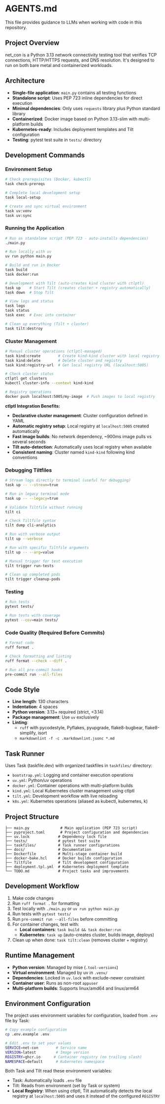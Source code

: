 # AGENTS.md

This file provides guidance to LLMs when working with code in this repository.

## Project Overview

net_con is a Python 3.13 network connectivity testing tool that verifies TCP connections, HTTP/HTTPS requests, and DNS resolution. It's designed to run on both bare metal and containerized workloads.

## Architecture

- **Single-file application**: `main.py` contains all testing functions
- **Standalone script**: Uses PEP 723 inline dependencies for direct execution
- **Minimal dependencies**: Only uses `requests` library plus Python standard library
- **Containerized**: Docker image based on Python 3.13-slim with multi-platform builds
- **Kubernetes-ready**: Includes deployment templates and Tilt configuration
- **Testing**: pytest test suite in `tests/` directory

## Development Commands

### Environment Setup

```bash
# Check prerequisites (Docker, kubectl)
task check-prereqs

# Complete local development setup
task local-setup

# Create and sync virtual environment
task uv:venv
task uv:sync
```

### Running the Application

```bash
# Run as standalone script (PEP 723 - auto-installs dependencies)
./main.py

# Run locally with uv
uv run python main.py

# Build and run in Docker
task build
task docker:run

# Development with Tilt (auto-creates kind cluster with ctlptl)
task up    # Start Tilt (creates cluster + registry automatically)
task down  # Stop Tilt

# View logs and status
task logs
task status
task exec  # Exec into container

# Clean up everything (Tilt + cluster)
task tilt:destroy
```

### Cluster Management

```bash
# Manual cluster operations (ctlptl-managed)
task kind:create        # Create kind-kind cluster with local registry
task kind:delete        # Delete cluster and registry
task kind:registry-url  # Get local registry URL (localhost:5005)

# Check cluster status
ctlptl get clusters
kubectl cluster-info --context kind-kind

# Registry operations
docker push localhost:5005/my-image  # Push images to local registry
```

**ctlptl Integration Benefits:**
- **Declarative cluster management**: Cluster configuration defined in YAML
- **Automatic registry setup**: Local registry at `localhost:5005` created automatically  
- **Fast image builds**: No network dependency, ~900ms image pulls vs several seconds
- **Tilt auto-detection**: Automatically uses local registry when available
- **Consistent naming**: Cluster named `kind-kind` following kind conventions

### Debugging Tiltfiles

```bash
# Stream logs directly to terminal (useful for debugging)
task up -- --stream=true

# Run in legacy terminal mode
task up -- --legacy=true

# Validate Tiltfile without running
tilt ci

# Check Tiltfile syntax
tilt dump cli-analytics

# Run with verbose output
tilt up --verbose

# Run with specific Tiltfile arguments
tilt up -- --arg=value

# Manual trigger for test execution
tilt trigger run-tests

# Clean up completed pods
tilt trigger cleanup-pods
```

### Testing

```bash
# Run tests
pytest tests/

# Run tests with coverage
pytest --cov=main tests/
```

### Code Quality (Required Before Commits)

```bash
# Format code
ruff format .

# Check formatting and linting
ruff format --check --diff .

# Run all pre-commit hooks
pre-commit run --all-files
```

## Code Style

- **Line length**: 130 characters
- **Indentation**: 4 spaces
- **Python version**: 3.13+ required (strict, <3.14)
- **Package management**: Use `uv` exclusively
- **Linting**: 
  - `ruff` with pycodestyle, Pyflakes, pyupgrade, flake8-bugbear, flake8-simplify, isort
  - `markdownlint -f -c .markdownlint.jsonc *.md`

## Task Runner

Uses Task (taskfile.dev) with organized taskfiles in `taskfiles/` directory:

- `bootstrap.yml`: Logging and container execution operations
- `uv.yml`: Python/uv operations
- `docker.yml`: Container operations with multi-platform builds
- `kind.yml`: Local Kubernetes cluster management using ctlptl
- `tilt.yml`: Development workflow with live reloading
- `k8s.yml`: Kubernetes operations (aliased as kubectl, kubernetes, k)

## Project Structure

```
├── main.py              # Main application (PEP 723 script)
├── pyproject.toml       # Project configuration and dependencies
├── uv.lock             # Dependency lock file
├── tests/              # pytest test suite
├── taskfiles/          # Task runner configurations
├── docs/               # Documentation
├── Dockerfile          # Multi-stage container build
├── docker-bake.hcl     # Docker buildx configuration
├── Tiltfile            # Tilt development configuration
├── deployment.tpl.yml  # Kubernetes deployment template
└── TODO.md             # Project tasks and improvements
```

## Development Workflow

1. Make code changes
2. Run `ruff format .` for formatting
3. Test locally with `./main.py` or `uv run python main.py`
4. Run tests with `pytest tests/`
5. Run `pre-commit run --all-files` before committing
6. For container changes, test with:
   - **Local containers**: `task build && task docker:run`
   - **Kubernetes**: `task up` (auto-creates cluster, builds image, deploys)
7. Clean up when done: `task tilt:clean` (removes cluster + registry)

## Runtime Management

- **Python version**: Managed by mise (`.tool-versions`)
- **Virtual environment**: Managed by uv in `.venv/`
- **Dependencies**: Locked in `uv.lock` with exclude-newer constraint
- **Container user**: Runs as non-root `appuser`
- **Multi-platform builds**: Supports linux/amd64 and linux/arm64

## Environment Configuration

The project uses environment variables for configuration, loaded from `.env` file by Task:

```bash
# Copy example configuration
cp .env.example .env

# Edit .env to set your values
SERVICE=net-con        # Service name
VERSION=latest         # Image version
REGISTRY=ghcr.io      # Container registry (no trailing slash)
NAMESPACE=default      # Kubernetes namespace
```

Both Task and Tilt read these environment variables:
- Task: Automatically loads `.env` file
- Tilt: Reads from environment (set by Task or system)
- **Local Registry**: When using ctlptl, Tilt automatically detects the local registry at `localhost:5005` and uses it instead of the configured `REGISTRY`
